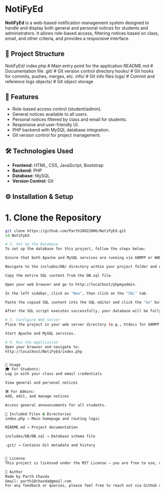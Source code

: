 # NotiFyEd

**NotiFyEd** is a web-based notification management system designed to handle and display both general and personal notices for students and administrators. 
It allows role-based access, filtering notices based on class, email, and other criteria, and provides a responsive interface.

## 📂 Project Structure

NotiFyEd/
index.php # Main entry point for the application
README.md # Documentation file
.git/ # Git version control directory
hooks/ # Git hooks for commits, pushes, merges, etc.
info/ # Git info files
logs/ # Commit and reference logs
objects/ # Git object storage


## 🚀 Features

- Role-based access control (student/admin).
- General notices available to all users.
- Personal notices filtered by class and email for students.
- Responsive and user-friendly UI.
- PHP backend with MySQL database integration.
- Git version control for project management.

## 🛠️ Technologies Used

- **Frontend:** HTML, CSS, JavaScript, Bootstrap
- **Backend:** PHP
- **Database:** MySQL
- **Version Control:** Git

## ⚙️ Installation & Setup

# 1. Clone the Repository
```bash
git clone https://github.com/Parth18022006/NotiFyEd.git
cd NotiFyEd

# 2. Set Up the Database
To set up the database for this project, follow the steps below:

Ensure that both Apache and MySQL services are running via XAMPP or WAMP.

Navigate to the includes/DB/ directory within your project folder and open the DB.sql file using any text editor.

Copy the entire SQL content from the DB.sql file.

Open your web browser and go to http://localhost/phpmyadmin.

In the left sidebar, click on "New", then click on the "SQL" tab.

Paste the copied SQL content into the SQL editor and click the "Go" button.

After the SQL script executes successfully, your database will be fully set up and ready for use by the application.

# 3. Configure Web Server
Place the project in your web server directory (e.g., htdocs for XAMPP or www for WAMP).

Start Apache and MySQL services.

# 4. Run the Application
Open your browser and navigate to:
http://localhost/NotiFyEd/index.php


📜 Usage
🎓 For Students:
Log in with your class and email credentials

View general and personal notices

🛠️ For Admins:
Add, edit, and manage notices

Access general announcements for all students.

📁 Included Files & Directories
index.php → Main homepage and routing logic

README.md → Project documentation

includes/DB/DB.sql → Database schema file

.git/ → Contains Git metadata and history


📄 License
This project is licensed under the MIT License — you are free to use, modify, and distribute it.

👤 Author
Made by Parth Chavda
Gmail: parth18chavda@gmail.com
For any feedback or queries, please feel free to reach out via GitHub or Gmail.






